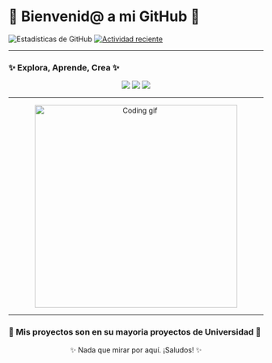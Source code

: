 # 🌟 Bienvenid@ a mi GitHub 🌟


![Estadísticas de GitHub](https://github-readme-stats.vercel.app/api?username=JavierLoro&show_icons=true&theme=tokyonight)
[![Actividad reciente](https://activity-graph.herokuapp.com/graph?username=JavierLoro&theme=react-dark)](https://github.com/JavierLoro/github-readme-activity-graph)




---

### ✨ Explora, Aprende, Crea ✨

<div align="center">
  <img src="https://img.shields.io/badge/Creatividad-100%25-ff69b4?style=for-the-badge" />
  <img src="https://img.shields.io/badge/Innovación-Infinita-blue?style=for-the-badge" />
  <img src="https://img.shields.io/badge/Energía-Inagotable-yellow?style=for-the-badge" />
</div>

---

<p align="center">
  <img src="https://media.giphy.com/media/l0HlBO7eyXzSZkJri/giphy.gif" alt="Coding gif" width="400"/>
</p>

---

### 🌌 Mis proyectos son en su mayoria proyectos de Universidad 🌌

<p align="center">✨ Nada que mirar por aquí. ¡Saludos! ✨</p>
